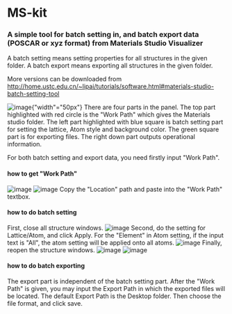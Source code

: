# MS-kit
### A simple tool for batch setting in, and batch export data (POSCAR or xyz format) from Materials Studio Visualizer
A batch setting means setting properties for all structures in the given folder.
A batch export means exporting all structures in the given folder.

More versions can be downloaded from http://home.ustc.edu.cn/~lipai/tutorials/software.html#materials-studio-batch-setting-tool

![image](https://user-images.githubusercontent.com/13411486/149045708-318c7318-65fd-4780-bd20-7338edc3044c.png){"width"="50px"}
There are four parts in the panel.
The top part highlighted with red circle is the "Work Path" which gives the Materials studio folder.
The left part highlighted with blue square is batch setting part for setting the lattice, Atom style and background color.
The green square part is for exporting files.
The right down part outputs operational information.

For both batch setting and export data, you need firstly input "Work Path".

#### how to get "Work Path"
![image](https://user-images.githubusercontent.com/13411486/149046406-bf9863a6-dbbc-4dab-b227-589f226229c5.png)
![image](https://user-images.githubusercontent.com/13411486/149046424-06d31112-b820-4538-b2b4-d1102b586778.png)
Copy the "Location" path and paste into the "Work Path" textbox.

#### how to do batch setting
First, close all structure windows.
![image](https://user-images.githubusercontent.com/13411486/149046807-26c04a44-51f7-4447-a44c-a091dc7ce533.png)
Second, do the setting for Lattice/Atom, and click Apply.
For the "Element" in Atom setting, if the input text is "All", the atom setting will be applied onto all atoms.
![image](https://user-images.githubusercontent.com/13411486/149046854-d8ed8c2a-606a-4639-81a4-8111636f138f.png)
Finally, reopen the structure windows.
![image](https://user-images.githubusercontent.com/13411486/149047211-dbe02578-e4cf-4a26-80a3-912347a9681e.png)
![image](https://user-images.githubusercontent.com/13411486/149047226-3846aca7-378d-4a94-8c6e-f391245e9b5a.png)

#### how to do batch exporting
The export part is independent of the batch setting part.
After the "Work Path" is given, you may input the Export Path in which the exported files will be located.
The default Export Path is the Desktop folder.
Then choose the file format, and click save.

